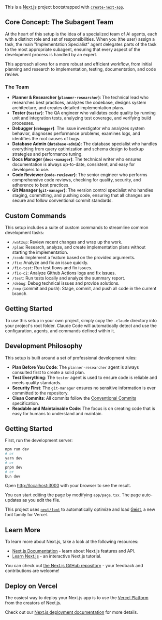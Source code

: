 This is a [Next.js](https://nextjs.org) project bootstrapped with [`create-next-app`](https://nextjs.org/docs/app/api-reference/cli/create-next-app).

## Core Concept: The Subagent Team

At the heart of this setup is the idea of a specialized team of AI agents, each with a distinct role and set of responsibilities. When you (the user) assign a task, the main "Implementation Specialist" agent delegates parts of the task to the most appropriate subagent, ensuring that every aspect of the development process is handled by an expert.

This approach allows for a more robust and efficient workflow, from initial planning and research to implementation, testing, documentation, and code review.

### The Team

- **Planner & Researcher (`planner-researcher`)**: The technical lead who researches best practices, analyzes the codebase, designs system architecture, and creates detailed implementation plans.
- **Tester (`tester`)**: The QA engineer who validates code quality by running unit and integration tests, analyzing test coverage, and verifying build processes.
- **Debugger (`debugger`)**: The issue investigator who analyzes system behavior, diagnoses performance problems, examines logs, and identifies the root causes of bugs.
- **Database Admin (`database-admin`)**: The database specialist who handles everything from query optimization and schema design to backup strategies and performance tuning.
- **Docs Manager (`docs-manager`)**: The technical writer who ensures documentation is always up-to-date, consistent, and easy for developers to use.
- **Code Reviewer (`code-reviewer`)**: The senior engineer who performs comprehensive code reviews, checking for quality, security, and adherence to best practices.
- **Git Manager (`git-manager`)**: The version control specialist who handles staging, committing, and pushing code, ensuring that all changes are secure and follow conventional commit standards.

## Custom Commands

This setup includes a suite of custom commands to streamline common development tasks:

- `/watzup`: Review recent changes and wrap up the work.
- `/plan`: Research, analyze, and create implementation plans without starting the implementation.
- `/cook`: Implement a feature based on the provided arguments.
- `/fix`: Analyze and fix an issue quickly.
- `/fix-test`: Run test flows and fix issues.
- `/fix-ci`: Analyze Github Actions logs and fix issues.
- `/test`: Run tests locally and analyze the summary report.
- `/debug`: Debug technical issues and provide solutions.
- `/cmp` (commit and push): Stage, commit, and push all code in the current branch.

## Getting Started

To use this setup in your own project, simply copy the `.claude` directory into your project's root folder. Claude Code will automatically detect and use the configuration, agents, and commands defined within it.

## Development Philosophy

This setup is built around a set of professional development rules:

- **Plan Before You Code**: The `planner-researcher` agent is always consulted first to create a solid plan.
- **Test Everything**: The `tester` agent is used to ensure code is reliable and meets quality standards.
- **Security First**: The `git-manager` ensures no sensitive information is ever committed to the repository.
- **Clean Commits**: All commits follow the [Conventional Commits](https://www.conventionalcommits.org/) specification.
- **Readable and Maintainable Code**: The focus is on creating code that is easy for humans to understand and maintain.

## Getting Started

First, run the development server:

```bash
npm run dev
# or
yarn dev
# or
pnpm dev
# or
bun dev
```

Open [http://localhost:3000](http://localhost:3000) with your browser to see the result.

You can start editing the page by modifying `app/page.tsx`. The page auto-updates as you edit the file.

This project uses [`next/font`](https://nextjs.org/docs/app/building-your-application/optimizing/fonts) to automatically optimize and load [Geist](https://vercel.com/font), a new font family for Vercel.

## Learn More

To learn more about Next.js, take a look at the following resources:

- [Next.js Documentation](https://nextjs.org/docs) - learn about Next.js features and API.
- [Learn Next.js](https://nextjs.org/learn) - an interactive Next.js tutorial.

You can check out [the Next.js GitHub repository](https://github.com/vercel/next.js) - your feedback and contributions are welcome!

## Deploy on Vercel

The easiest way to deploy your Next.js app is to use the [Vercel Platform](https://vercel.com/new?utm_medium=default-template&filter=next.js&utm_source=create-next-app&utm_campaign=create-next-app-readme) from the creators of Next.js.

Check out our [Next.js deployment documentation](https://nextjs.org/docs/app/building-your-application/deploying) for more details.
